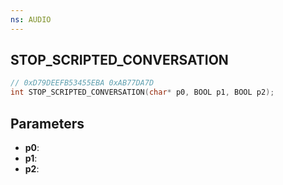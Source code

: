 ```yaml
---
ns: AUDIO
---
```

## STOP_SCRIPTED_CONVERSATION

```c
// 0xD79DEEFB53455EBA 0xAB77DA7D
int STOP_SCRIPTED_CONVERSATION(char* p0, BOOL p1, BOOL p2);
```

## Parameters
* **p0**:
* **p1**:
* **p2**:
